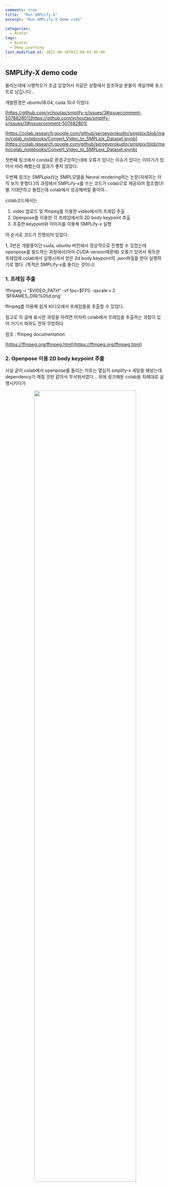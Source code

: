 ```yaml
---
comments: true
title:  "Run SMPLify-X"
excerpt: "Run SMPLify-X Demo code"

categories:
  - Avatar
tags:
  - Avatar
  - Deep Learning
last_modified_at: 2022-06-30T012:06:01-05:00
---
```




## SMPLify-X demo code

돌리는데에 시행착오가 조금 있었어서 저같은 상황에서 참조하실 분들이 계실까봐 포스트로 남깁니다...

개발환경은 ubuntu18.04, cuda 10.0 이었다.

[https://github.com/vchoutas/smplify-x/issues/3#issuecomment-507682801](https://github.com/vchoutas/smplify-x/issues/3#issuecomment-507682801)



[https://colab.research.google.com/github/sergeyprokudin/smplpix/blob/main/colab_notebooks/Convert_Video_to_SMPLpix_Dataset.ipynb](https://colab.research.google.com/github/sergeyprokudin/smplpix/blob/main/colab_notebooks/Convert_Video_to_SMPLpix_Dataset.ipynb)



첫번째 링크에서 conda로 환경구성하는데에 오류가 있다는 이슈가 있다는 이야기가 있어서 따라 해봤는데 결과가 좋지 않았다.

두번째 링크는 SMPLpix라는 SMPL모델을 Neural rendering하는 논문(자세히는 아직 보지 못했다.)의 과정에서 SMPLify-x를 쓰는 코드가 colab으로 제공되어 참조했다! 별 기대안하고 돌렸는데 colab에서 성공해버릴 줄이야...



colab코드에서는

1) video 업로드 및 ffmpeg를 이용한 video에서의 프레임 추출
2) Openpose를 이용한 각 프레임에서의 2D body keypoint 추출
3) 추출한 keypoint와 이미지를 이용해 SMPLify-x 실행

의 순서로 코드가 진행되어 있었다.



1, 3번은 개발중이던 cuda, ubuntu 버전에서 정상적으로 진행할 수 있었는데 openpose를 빌드하는 과정에서(아마 CUDA version때문에) 오류가 있어서 획득한 프레임에 colab에서 실행시켜서 얻은 2d body keypoint의 .json파일을 받아 실행하기로 했다. (목적은 SMPLify-x를 돌리는 것이니)



### 1. 프레임 추출

!ffmpeg -i "$VIDEO_PATH" -vf fps=$FPS -qscale:v 2 '$FRAMES_DIR/%05d.png'

ffmpeg를 이용해 쉽게 비디오에서 프레임들을 추출할 수 있었다.

참고로 이 글에 표시한 과정을 하려면 어차피 colab에서 프레임을 추출하는 과정이 있어 거기서 따와도 전혀 무방하다

참조 : ffmpeg documentation

[https://ffmpeg.org/ffmpeg.html](https://ffmpeg.org/ffmpeg.html)



### 2. Openpose 이용 2D body keypoint 추출

사실 굳이 colab에서 openpose를 돌리는 이유는 열심히 smplify-x 세팅을 해놨는데 dependency가 깨질 것만 같아서 무서워서였다... 위에 링크해둔 colab을 차례대로 실행시키다가

<center><img src="\assets\img\smplify-x1\1.png" width="80%" height="80%"></center>

이 부분을 지나면 keypoint들이 저장된다.

ls로 저장되있는 파일들을 확인했다.

<center><img src="\assets\img\smplify-x1\2.png" width="80%" height="80%"></center>

```python
!cd openpose && ./build/examples/openpose/openpose.bin --image_dir $FRAMES_DIR --write_json $KEYPOINTS_DIR --face --hand --display 0   --write_images $OPENPOSE_IMAGES_DIR

```

openpose를 실행시킨 명령어인데 아마 앞에서의

KEYPOINTS_DIR = os.path.join(RES_DIR, 'keypoints')

OPENPOSE_IMAGES_DIR = os.path.join(RES_DIR, 'openpose_images')

이 폴더 안에 openpose의 output이 저장되는 듯해 이를 다운로드 받았다.

<center><img src="\assets\img\smplify-x1\3.png" width="80%" height="80%"></center>

<center><img src="\assets\img\smplify-x1\4.png" width="80%" height="80%"></center>

다운로드된 keypoint와 rendered image 확인



### 3. RUN SMPLify-x!

크고작은 troubleshooting 과정이 있었다... 최대한 정리하면서 하려고 했는데 아래에 정리했다.

패키지 하나하나 깔때마다 dependency 깨질까봐 엄청 걱정했는데 다행히 삐걱대지만 잘 돌아간다.



colab에 있던 smplify-x 하고 dependency 설치과정은 아래와 같았다.

conda 환경 설정

```
conda create -n smplify-x python=3.7
conda activate smplify-x
```

smplify-x / dependency 설치과정

```python
# @title Install SMPLify-X and other dependencies

%cd /content
!pip install chumpy
!pip install smplx
!git clone https://github.com/vchoutas/smplx
%cd smplx
!python setup.py install

#vposer
!pip install git+https://github.com/nghorbani/configer
!pip install git+https://github.com/sergeyprokudin/human_body_prior

# !pip install torch==1.1.0   이 부분은 패스했다.
%cd /content
!git clone https://github.com/sergeyprokudin/smplify-x
%cd /content/smplify-x
!pip install -r requirements.txt
```

여기서 torch부분을 뺐는데 1.1.0버전에 대한 지원이 안된 점도 있었고 이미 smplx설치 과정에서 dependency로 torch 최신버전이 깔려서 패스해줬다.



코드 실행시키기 전에 smplify model하고 vposer 파일을 넣어줘야한다. smplify 공식 사이트에서 받을 수 있다. [smplify-x project page](https://smpl-x.is.tue.mpg.de/)



대망의 main.py 실행

```
python smplifyx/main.py --config cfg_files/fit_smplx.yaml --data_folder ./smplifyx/data --output_folder ./smplifyx/output --visualize=False --gender='male' --model_folder ./smplifyx/models/models --vposer_ckpt ./smplifyx/vposer/vposer_v1_0
```

./smplifyx/data 폴더에 1, 2번 과정에서 나온 images, keypoints들을 폴더를 만들어 정리해줘야 한다. 

--gender에서 성별 옵션 주면 되고 --model_folder, --vposer_ckpt에 다운받은 model하고 vposer 저장 위치를 넣어줘야 한다.

근데 이러고 끝은 아니었고... 많은 힘든 과정들이 아래와 같이 있었다.

dotmap 관련

[https://copypaste.guru/WhereIsMyPythonModule/how-to-fix-modulenotfounderror-no-module-named-dotmap](https://copypaste.guru/WhereIsMyPythonModule/how-to-fix-modulenotfounderror-no-module-named-dotmap)

torch penetration 설정

[https://github.com/vchoutas/smplify-x/issues/9](https://github.com/vchoutas/smplify-x/issues/9)

issue에서는 torch-mesh-isect를 따로 설치하라고 했으나 아래 방법처럼 간단하게 penetration 옵션을 끄는걸로 타협

<center><img src="\assets\img\smplify-x1\5.png" width="80%" height="80%"></center>

torch 내부 subtract 표기 문제

[https://stackoverflow.com/questions/65637222/runtimeerror-subtraction-the-operator-with-a-bool-tensor-is-not-supported](https://stackoverflow.com/questions/65637222/runtimeerror-subtraction-the-operator-with-a-bool-tensor-is-not-supported)

Library "GLU" not found.

[https://data-newbie.tistory.com/710](https://data-newbie.tistory.com/710)

Display 관련 오류?

<center><img src="\assets\img\smplify-x1\6.png" width="80%" height="80%"></center>

Display 관련된 오류같은데... 정확히 어떤것때문에 문제가 생긴지는 모르겠지만 pyglet이나 render관련된 내용이 있는걸로 봐서 visualize를 따로 해주는 거에 대한 문제인 것 같다. 이 문제가 있을 때 visualization에 True 옵션을 주면 프레임 한개만 준 상태에서 프로그램이 끝나버려서 나는 False옵션을 주었다. 내 생각에 ubuntu desktop환경에서 돌렸다면 여기서 부딪히지 않았을 것 같다.

다만 False 옵션을 주었더니 Output으로 Render된 모습은 따로 보여주지 않는다.



------

### Output

<center><img src="\assets\img\smplify-x1\7.png" width="80%" height="80%"></center>

다음과 같은 구조로 Output이 나온다. images에는 아마 사진에 겹쳐서 랜더한 결과가 나오지 않았을까 싶은데 visualization에 False옵션을 줘서 따로 나오지 않았다.

meshes에는 각 프레임별로 .obj 결과로, results에는 .pkl파일로 결과물이 나온다.

**성공 Case**

알기 쉬운 자세에서는 mesh가 input이미지랑 비슷한 형태로 잘 나왔다.

<center><img src="\assets\img\smplify-x1\8.png" width="80%" height="80%"></center>

**실패 Case**

하지만 blur가 있거나 꼬인 위치에서는 잘 맞지 않는 모습을 보였다.

<center><img src="\assets\img\smplify-x1\10.png" width="80%" height="80%"></center>



-----

### Future Work

몇몇 결과물에서 texture도 포함된 Output을 보여줬던 것 같은데 그렇지 못해서 body model 복원 method 중 texture정보를 포함한 다른 코드들을 돌려보며 확인해봐야할 것 같다.

워낙 빠르게 발전하는 분야이다 보니까 SMPLify-X보다 상대적으로 최근 모델들을 돌리면서 비교해봐야할 것 같다.

RGB-D Video Input의 SCANimate를 다음에는 돌려볼 수 있을 것 같다.

중간중간 troubleshooting과정에서 몇 가지 term (특히 penetration 옵션)을 누락시킬수밖에 없었는데 결과에 악영향을 끼쳤을 것 같다는 생각이 든다. 지금 연구실 server 상황에서 적용 가능한 방법들을 생각해봐야겠다.

mesh output을 겹쳐서 render해준 사진도 나왔으면 좋았겠는데 하는 아쉬움이 남는다.



---------

### Reference

[SMPLify-X Github](https://github.com/vchoutas/smplify-x#visualizing-results)

[SMPLify-X Paper](https://ps.is.tuebingen.mpg.de/uploads_file/attachment/attachment/497/SMPL-X.pdf) 

[SMPLify-X Project Page ](https://smpl-x.is.tue.mpg.de/)

[SMPLpix Github](https://github.com/sergeyprokudin/smplpix)

SMPLpix에서 제공해준 notebook파일로부터 정말 많은 도움을 받았다!






